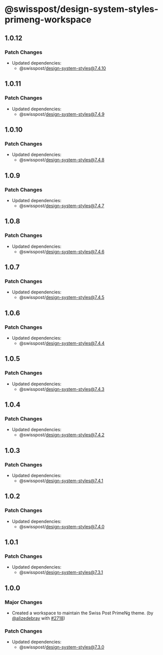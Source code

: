 # @swisspost/design-system-styles-primeng-workspace

## 1.0.12

### Patch Changes

- Updated dependencies:
  - @swisspost/design-system-styles@7.4.10

## 1.0.11

### Patch Changes

- Updated dependencies:
  - @swisspost/design-system-styles@7.4.9

## 1.0.10

### Patch Changes

- Updated dependencies:
  - @swisspost/design-system-styles@7.4.8

## 1.0.9

### Patch Changes

- Updated dependencies:
  - @swisspost/design-system-styles@7.4.7

## 1.0.8

### Patch Changes

- Updated dependencies:
  - @swisspost/design-system-styles@7.4.6

## 1.0.7

### Patch Changes

- Updated dependencies:
  - @swisspost/design-system-styles@7.4.5

## 1.0.6

### Patch Changes

- Updated dependencies:
  - @swisspost/design-system-styles@7.4.4

## 1.0.5

### Patch Changes

- Updated dependencies:
  - @swisspost/design-system-styles@7.4.3

## 1.0.4

### Patch Changes

- Updated dependencies:
  - @swisspost/design-system-styles@7.4.2

## 1.0.3

### Patch Changes

- Updated dependencies:
  - @swisspost/design-system-styles@7.4.1

## 1.0.2

### Patch Changes

- Updated dependencies:
  - @swisspost/design-system-styles@7.4.0

## 1.0.1

### Patch Changes

- Updated dependencies:
  - @swisspost/design-system-styles@7.3.1

## 1.0.0

### Major Changes

- Created a workspace to maintain the Swiss Post PrimeNg theme. (by [@alizedebray](https://github.com/alizedebray) with [#2718](https://github.com/swisspost/design-system/pull/2718))

### Patch Changes

- Updated dependencies:
  - @swisspost/design-system-styles@7.3.0
